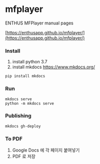 # mfplayer
ENTHUS MFPlayer manual pages

[https://enthusapp.github.io/mfplayer/](https://enthusapp.github.io/mfplayer/)

### Install
1. install python 3.7
2. install mkdocs https://www.mkdocs.org/
```
pip install mkdocs
```

### Run
```
mkdocs serve
python -m mkdocs serve
```

### Publishing
```
mkdocs gh-deploy
```

### To PDF
1. Google Docs 에 각 페이지 붙여넣기
2. PDF 로 저장
